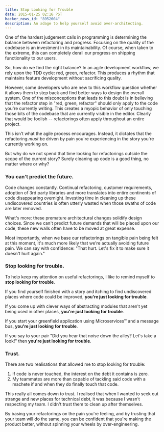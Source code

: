 ```yaml
---
title: Stop Looking for Trouble
date: 2015-01-25 02:16 PST
hacker_news_id: "8952604"
description: An adage to help yourself avoid over-architecting.
---
```


One of the hardest judgement calls in programming is determining the balance between refactoring and progress.  Focusing on the quality of the codebase is an investment in its maintainability. Of course, when taken to the extreme, this can completely derail our progress on shipping functionality to our users.

So, how do we find the right balance?  In an agile development workflow, we rely upon the TDD cycle: red, green, refactor.  This produces a rhythm that maintains feature development without sacrificing quality.

However, some developers who are new to this workflow question whether it allows them to step back and find better ways to design the overall system.  One of the misconceptions that leads to this doubt is in believing that the refactor step in "red, green, refactor" should only apply to the code you're currently writing. This creates a myopic behavior of only touching those bits of the codebase that are currently visible in the editor.  Clearly that would be foolish -- refactorings often apply throughout an entire project.

This isn't what the agile process encourages.  Instead, it dictates that the refactoring *must* be driven by pain you're experiencing in the story you're currently working on.  

But why do we not spend that time looking for refactorings outside the scope of the current story?  Surely cleaning up code is a good thing, no matter where or why?

### You can't predict the future.

Code changes constantly.  Continual refactoring, customer requirements, adoption of 3rd party libraries and more translates into entire continents of code disappearing overnight.  Investing time in cleaning up these undiscovered countries is often utterly wasted when those swaths of code are later removed.

What's more: these premature architectural changes solidify design choices.  Since we can't predict future demands that will be placed upon our code, these new walls often have to be moved at great expense.

Most importantly, when we base our refactorings on tangible pain being felt at this moment, it's much more likely that we're actually avoiding future pain.  We can say with confidence: "That hurt.  Let's fix it to make sure it doesn't hurt again."

### Stop looking for trouble.

To help keep my attention on useful refactorings, I like to remind myself to **stop looking for trouble**.

If you find yourself finished with a story and itching to find undiscovered places where code could be improved, **you're just looking for trouble**.

If you come up with clever ways of abstracting modules that aren't yet being used in other places, **you're just looking for trouble**.

If you start your greenfield application using Microservices&trade; and a message bus, **you're just looking for trouble**.

If you say to your pair "Did you hear that noise down the alley?  Let's take a look!" then **you're just looking for trouble**.

### Trust.

There are two realisations that allowed me to stop looking for trouble:

1. If code is never touched, the interest on the debt it contains is zero.
1. My teammates are more than capable of tackling said code with a machete if and when they do finally touch that code.

This really all comes down to trust.  I realised that when I wanted to seek out strange and new places for technical debt, it was because I wasn't respecting my team.  I didn't trust them to clean up after themselves.

By basing your refactorings on the pain you're feeling, and by trusting that your team will do the same, you can be confident that you're making the product better, without spinning your wheels by over-engineering.

